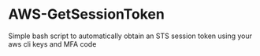 # AWS-GetSessionToken
Simple bash script to automatically obtain an STS session token using your aws cli keys and MFA code
